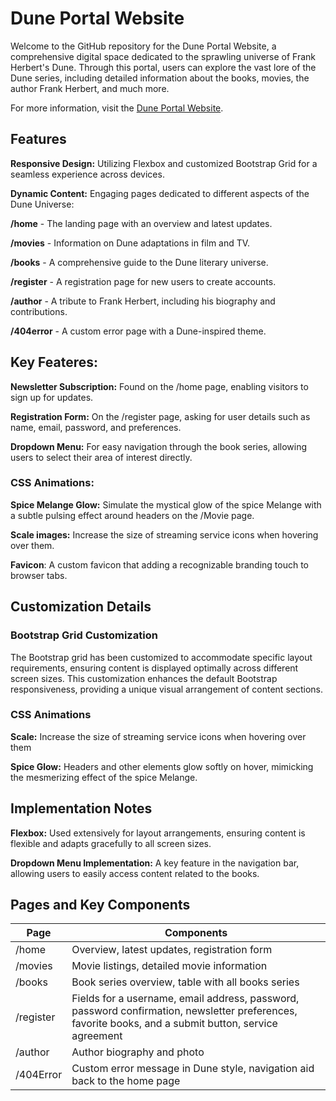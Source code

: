 # Dune Portal Website

Welcome to the GitHub repository for the Dune Portal Website, a comprehensive digital space dedicated to the sprawling universe of Frank Herbert's Dune. Through this portal, users can explore the vast lore of the Dune series, including detailed information about the books, movies, the author Frank Herbert, and much more.

For more information, visit the [Dune Portal Website](https://duneportalweb.x10.mx/).

## Features

**Responsive Design:** Utilizing Flexbox and customized Bootstrap Grid for a seamless experience across devices.

**Dynamic Content:** Engaging pages dedicated to different aspects of the Dune Universe: 

**/home** - The landing page with an overview and latest updates.

**/movies** - Information on Dune adaptations in film and TV.

**/books** - A comprehensive guide to the Dune literary universe.

**/register** - A registration page for new users to create accounts.

**/author** - A tribute to Frank Herbert, including his biography and 
contributions.

**/404error** - A custom error page with a Dune-inspired theme.


## Key Feateres: ##

**Newsletter Subscription:** Found on the /home page, enabling visitors to sign up for updates.

**Registration Form:** On the /register page, asking for user details such as name, email, password, and preferences.

**Dropdown Menu:** For easy navigation through the book series, allowing users to select their area of interest directly.

### CSS Animations: ###

**Spice Melange Glow:** Simulate the mystical glow of the spice Melange with a subtle pulsing effect around headers on the /Movie page. 

**Scale images:** Increase the size of streaming service icons when hovering over them.

**Favicon**: A custom favicon that adding a recognizable branding touch to browser tabs.


## Customization Details
### Bootstrap Grid Customization
The Bootstrap grid has been customized to accommodate specific layout requirements, ensuring content is displayed optimally across different screen sizes. This customization enhances the default Bootstrap responsiveness, providing a unique visual arrangement of content sections.

### CSS Animations
**Scale:** Increase the size of streaming service icons when hovering over them

**Spice Glow:** Headers and other elements glow softly on hover, mimicking the mesmerizing effect of the spice Melange.

## Implementation Notes

**Flexbox:** Used extensively for layout arrangements, ensuring content is flexible and adapts gracefully to all screen sizes.

**Dropdown Menu Implementation:** A key feature in the navigation bar, allowing users to easily access content related to the books.

## Pages and Key Components

| Page | Components|
|----------|----------|
| /home | Overview, latest updates, registration form |
| /movies | Movie listings, detailed movie information | 
| /books  | 	Book series overview, table with all books series| 
| /register  | 	Fields for a username, email address, password, password confirmation, newsletter preferences, favorite books, and a submit button, service agreement | 
| /author |	Author biography and photo|
| /404Error	| Custom error message in Dune style, navigation aid back to the home page |
